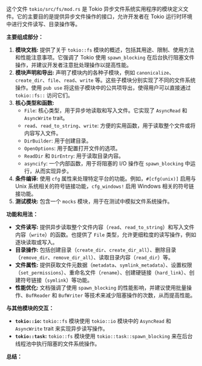 这个文件 `tokio/src/fs/mod.rs` 是 Tokio 异步文件系统实用程序的模块定义文件。它的主要目的是提供异步文件操作的接口，允许开发者在 Tokio 运行时环境中进行文件读写、目录操作等。

**主要组成部分：**

1.  **模块文档:** 提供了关于 `tokio::fs` 模块的概述，包括其用途、限制、使用方法和性能注意事项。它强调了 Tokio 使用 `spawn_blocking` 在后台执行阻塞文件操作，并建议开发者注意批处理操作以提高性能。
2.  **模块声明和导出:** 声明了模块内的各种子模块，例如 `canonicalize`、`create_dir`、`file`、`read`、`write` 等。这些子模块分别实现了不同的文件系统操作。使用 `pub use` 将这些子模块中的公共项导出，使得用户可以直接通过 `tokio::fs::` 访问它们。
3.  **核心类型和函数:**
    *   `File`:  核心类型，用于异步地读取和写入文件。它实现了 `AsyncRead` 和 `AsyncWrite` trait。
    *   `read`、`read_to_string`、`write`:  方便的实用函数，用于读取整个文件或将内容写入文件。
    *   `DirBuilder`: 用于创建目录。
    *   `OpenOptions`: 用于配置打开文件的选项。
    *   `ReadDir` 和 `DirEntry`: 用于读取目录内容。
    *   `asyncify`:  一个内部函数，用于将阻塞的 I/O 操作在 `spawn_blocking` 中运行，从而实现异步。
4.  **条件编译:** 使用 `cfg` 属性来处理特定平台的功能。例如，`#[cfg(unix)]` 启用与 Unix 系统相关的符号链接功能，`cfg_windows!` 启用 Windows 相关的符号链接功能。
5.  **测试模块:**  包含一个 `mocks` 模块，用于在测试中模拟文件系统操作。

**功能和用法：**

*   **文件读写:** 提供异步读取整个文件内容（`read`、`read_to_string`）和写入文件内容（`write`）的函数。也提供了 `File` 类型，允许更细粒度的读写操作，例如逐块读取或写入。
*   **目录操作:**  包括创建目录（`create_dir`、`create_dir_all`）、删除目录（`remove_dir`、`remove_dir_all`）、读取目录内容（`read_dir`）等。
*   **文件属性:**  提供获取文件元数据（`metadata`、`symlink_metadata`）、设置权限（`set_permissions`）、重命名文件（`rename`）、创建硬链接（`hard_link`）、创建符号链接（`symlink`）等功能。
*   **性能优化:**  文档强调了使用 `spawn_blocking` 的性能影响，并建议使用批量操作、`BufReader` 和 `BufWriter` 等技术来减少阻塞操作的次数，从而提高性能。

**与其他模块的交互：**

*   **`tokio::io`:**  `tokio::fs` 模块使用 `tokio::io` 模块中的 `AsyncRead` 和 `AsyncWrite` trait 来实现异步读写操作。
*   **`tokio::task`:**  `tokio::fs` 模块使用 `tokio::task::spawn_blocking` 来在后台线程池中执行阻塞的文件系统操作。

**总结：**
